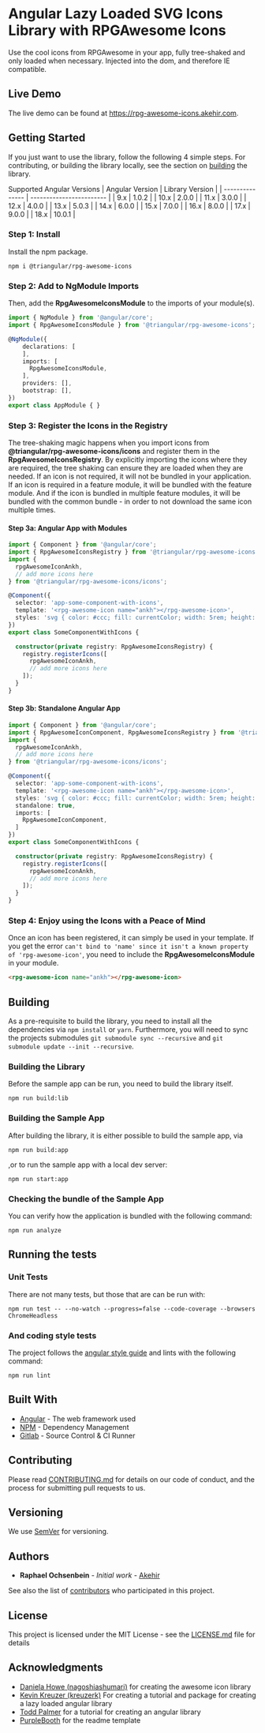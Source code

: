# Angular Lazy Loaded SVG Icons Library with RPGAwesome Icons

Use the cool icons from RPGAwesome in your app, fully tree-shaked and only loaded when necessary. Injected into the dom, and therefore IE compatible.

## Live Demo
The live demo can be found at https://rpg-awesome-icons.akehir.com.

## Getting Started

If you just want to use the library, follow the following 4 simple steps. For contributing, or building the library locally, see the section on [building](#building) the library.

Supported Angular Versions
| Angular Version | Library Version          |
| --------------- | ------------------------ |
|  9.x            |  1.0.2                   |
| 10.x            |  2.0.0                   |
| 11.x            |  3.0.0                   |
| 12.x            |  4.0.0                   |
| 13.x            |  5.0.3                   |
| 14.x            |  6.0.0                   |
| 15.x            |  7.0.0                   |
| 16.x            |  8.0.0                   |
| 17.x            |  9.0.0                   |
| 18.x            | 10.0.1                   |

### Step 1: Install

Install the npm package.

```
npm i @triangular/rpg-awesome-icons
```

### Step 2: Add to NgModule Imports

Then, add the __RpgAwesomeIconsModule__ to the imports of your module(s).

```typescript
import { NgModule } from '@angular/core';
import { RpgAwesomeIconsModule } from '@triangular/rpg-awesome-icons';

@NgModule({
    declarations: [
    ],
    imports: [
      RpgAwesomeIconsModule,
    ],
    providers: [],
    bootstrap: [],
})
export class AppModule { }
```

### Step 3: Register the Icons in the Registry
The tree-shaking magic happens when you import icons from   __@triangular/rpg-awesome-icons/icons__ and register them in the  __RpgAwesomeIconsRegistry__. By explicitly importing the icons where they are required, the tree shaking can ensure they are loaded when they are needed. If an icon is not required, it will not be bundled in your application. If an icon is required in a feature module, it will be bundled with the feature module. And if the icon is bundled in multiple feature modules, it will be bundled with the common bundle - in order to not download the same icon multiple times.

#### Step 3a: Angular App with Modules
```typescript
import { Component } from '@angular/core';
import { RpgAwesomeIconsRegistry } from '@triangular/rpg-awesome-icons';
import {
  rpgAwesomeIconAnkh,
  // add more icons here
} from '@triangular/rpg-awesome-icons/icons';

@Component({
  selector: 'app-some-component-with-icons',
  template: '<rpg-awesome-icon name="ankh"></rpg-awesome-icon>',
  styles: 'svg { color: #ccc; fill: currentColor; width: 5rem; height: 5rem; }',
})
export class SomeComponentWithIcons {

  constructor(private registry: RpgAwesomeIconsRegistry) {
    registry.registerIcons([
      rpgAwesomeIconAnkh,
      // add more icons here
    ]);
  }
}
```

#### Step 3b: Standalone Angular App
```typescript
import { Component } from '@angular/core';
import { RpgAwesomeIconComponent, RpgAwesomeIconsRegistry } from '@triangular/rpg-awesome-icons';
import {
  rpgAwesomeIconAnkh,
  // add more icons here
} from '@triangular/rpg-awesome-icons/icons';

@Component({
  selector: 'app-some-component-with-icons',
  template: '<rpg-awesome-icon name="ankh"></rpg-awesome-icon>',
  styles: 'svg { color: #ccc; fill: currentColor; width: 5rem; height: 5rem; }',
  standalone: true,
  imports: [
    RpgAwesomeIconComponent,
  ]
})
export class SomeComponentWithIcons {

  constructor(private registry: RpgAwesomeIconsRegistry) {
    registry.registerIcons([
      rpgAwesomeIconAnkh,
      // add more icons here
    ]);
  }
}
```

### Step 4: Enjoy using the Icons with a Peace of Mind
Once an icon has been registered, it can simply be used in your template. If you get the error `can't bind to 'name' since it isn't a known property of 'rpg-awesome-icon'`, you need to include the __RpgAwesomeIconsModule__ in your module. 

```html
<rpg-awesome-icon name="ankh"></rpg-awesome-icon>
```

## Building
As a pre-requisite to build the library, you need to install all the dependencies via `npm install` or `yarn`.
Furthermore, you will need to sync the projects submodules `git submodule sync --recursive` and  `git submodule update --init --recursive`.

### Building the Library
Before the sample app can be run, you need to build the library itself.

```
npm run build:lib
```

### Building the Sample App
After building the library, it is either possible to build the sample app, via

```
npm run build:app
```

,or to run the sample app with a local dev server:

```
npm run start:app
```

### Checking the bundle of the Sample App
You can verify how the application is bundled with the following command:

```
npm run analyze
```

## Running the tests

### Unit Tests
There are not many tests, but those that are can be run with:

```
npm run test -- --no-watch --progress=false --code-coverage --browsers ChromeHeadless
```

### And coding style tests

The project follows the [angular style guide](https://angular.io/guide/styleguide) and lints with the following command:

```
npm run lint
```

## Built With

* [Angular](https://github.com/angular/angular) - The web framework used
* [NPM](https://www.npmjs.com/) - Dependency Management
* [Gitlab](https://git.akehir.com) - Source Control & CI Runner

## Contributing

Please read [CONTRIBUTING.md](CONTRIBUTING.md) for details on our code of conduct, and the process for submitting pull requests to us.

## Versioning

We use [SemVer](http://semver.org/) for versioning.

## Authors

* **Raphael Ochsenbein** - *Initial work* - [Akehir](https://github.com/akehir)

See also the list of [contributors](https://github.com/akehir/rpg-awesome-icons/contributors) who participated in this project.

## License

This project is licensed under the MIT License - see the [LICENSE.md](LICENSE.md) file for details

## Acknowledgments

* [Daniela Howe (nagoshiashumari)](https://github.com/nagoshiashumari/rpg-awesome-raw) for creating the awesome icon library
* [Kevin Kreuzer (kreuzerk)](https://medium.com/angular-in-depth/how-to-create-a-fully-tree-shakable-icon-library-in-angular-c5488cf9cd76) For creating a tutorial and package for creating a lazy loaded angular library
* [Todd Palmer](https://indepth.dev/creating-a-library-in-angular-6-using-angular-cli-and-ng-packagr/) for a tutorial for creating an angular library
* [PurpleBooth](https://gist.github.com/PurpleBooth/109311bb0361f32d87a2/) for the readme template

